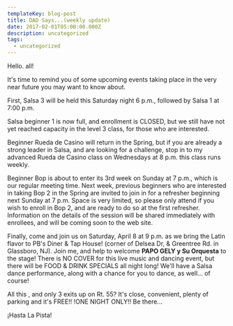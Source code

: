 ```yaml
---
templateKey: blog-post
title: DAD Says...(weekly update)
date: 2017-02-01T05:00:00.000Z
description: uncategorized
tags:
  - uncategorized
---
```

Hello. all!

It's time to remind you of some upcoming events taking place in the very near future you may want to know about.

First,  Salsa 3 will be held this Saturday night 6 p.m., followed by Salsa 1 at 7:00 p.m.

Salsa beginner 1 is now full, and enrollment is CLOSED, but we still have not yet reached capacity in the level 3 class, for those who are interested.

Beginner Rueda de Casino will return in the Spring, but if you are already a strong leader in Salsa, and are looking for a challenge, stop in to my advanced Rueda de Casino class on Wednesdays at 8 p.m. this class runs weekly.

Beginner Bop is about to enter its 3rd week on Sunday at 7 p.m., which is our regular meeting time.  Next week, previous beginners who are interested in taking Bop 2 in the Spring are invited to join in for a refresher beginning next Sunday at 7 p.m. Space is very limited, so please only attend if you wish to enroll in Bop 2, and are ready to do so at the first refresher. Information on the details of the session will be shared immediately with enrollees, and will be coming soon to the web site.

Finally, come and join us on Saturday, April 8 at 9 p.m. as we bring the Latin flavor to PB's Diner &amp; Tap House! (corner of Delsea Dr, & Greentree Rd. in Glassboro, NJ). Join me, and help to welcome <strong>PAPO GELY y Su Orquesta</strong> to the stage! There is NO COVER for this live music and dancing event, but there will be FOOD & DRINK SPECIALS all night long! We'll have a Salsa dance performance, along with a chance for you to dance, as well... of course!

All this , and only 3 exits up on Rt. 55? It's close, convenient, plenty of parking and it's FREE!!     !ONE NIGHT ONLY!!   Be there...

¡Hasta La Pista!
